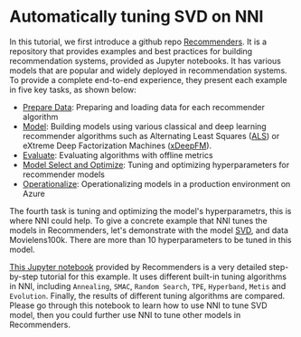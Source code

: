 # Automatically tuning SVD on NNI

In this tutorial, we first introduce a github repo [Recommenders](https://github.com/Microsoft/Recommenders). It is a repository that provides examples and best practices for building recommendation systems, provided as Jupyter notebooks. It has various models that are popular and widely deployed in recommendation systems. To provide a complete end-to-end experience, they present each example in five key tasks, as shown below:

 - [Prepare Data](https://github.com/Microsoft/Recommenders/blob/master/notebooks/01_prepare_data/README.md): Preparing and loading data for each recommender algorithm
- [Model](https://github.com/Microsoft/Recommenders/blob/master/notebooks/02_model/README.md): Building models using various classical and deep learning recommender algorithms such as Alternating Least Squares ([ALS](https://spark.apache.org/docs/latest/api/python/_modules/pyspark/ml/recommendation.html#ALS)) or eXtreme Deep Factorization Machines ([xDeepFM](https://arxiv.org/abs/1803.05170)).
- [Evaluate](https://github.com/Microsoft/Recommenders/blob/master/notebooks/03_evaluate/README.md): Evaluating algorithms with offline metrics
- [Model Select and Optimize](https://github.com/Microsoft/Recommenders/blob/master/notebooks/04_model_select_and_optimize/README.md): Tuning and optimizing hyperparameters for recommender models
- [Operationalize](https://github.com/Microsoft/Recommenders/blob/master/notebooks/05_operationalize/README.md): Operationalizing models in a production environment on Azure

The fourth task is tuning and optimizing the model's hyperparametrs, this is where NNI could help. To give a concrete example that NNI tunes the models in Recommenders, let's demonstrate with the model [SVD](https://github.com/Microsoft/Recommenders/blob/master/notebooks/02_model/surprise_svd_deep_dive.ipynb), and data Movielens100k. There are more than 10 hyperparameters to be tuned in this model. 

[This Jupyter notebook](https://github.com/Microsoft/Recommenders/blob/staging/notebooks/04_model_select_and_optimize/nni_surprise_svd.ipynb) provided by Recommenders is a very detailed step-by-step tutorial for this example. It uses different built-in tuning algorithms in NNI, including `Annealing`, `SMAC`, `Random Search`, `TPE`, `Hyperband`, `Metis` and `Evolution`. Finally, the results of different tuning algorithms are compared. Please go through this notebook to learn how to use NNI to tune SVD model, then you could further use NNI to tune other models in Recommenders.